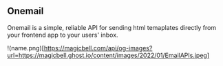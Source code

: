 ## Onemail

Onemail is a simple, reliable API for sending html temaplates directly from your frontend app to your users' inbox.

!(name.png)[https://magicbell.com/api/og-images?url=https://magicbell.ghost.io/content/images/2022/01/EmailAPIs.jpeg]
